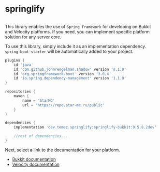 # springlify

  <a href="https://repo.star-mc.ru/#/public/dev/temez/springlify">
   <img src="https://repo.star-mc.ru/api/badge/latest/public/dev/temez/springlify/springlify-bukkit?color=40c14a&name=Lastest version&prefix=v"  alt=""/>
  </a>

This library enables the use of `Spring Framework` for developing on Bukkit and Velocity platforms.
If you need, you can implement specific platform solution for any server core.

To use this library, simply include it as an implementation dependency.
`spring-boot-starter` will be automatically added to your project.

```groovy
plugins {
    id 'java'
    id 'com.github.johnrengelman.shadow' version '8.1.0'
    id 'org.springframework.boot' version '3.0.4'
    id 'io.spring.dependency-management' version '1.1.0'
}

repositories {
    maven {
        name = 'StarMC'
        url = 'https://repo.star-mc.ru/public'
    }
}

dependencies {
    implementation 'dev.temez.springlify:springlify-bukkit:0.5.8.2dev'

    //rest of dependencies...
}
```

Next, select a link to the documentation for your platform.
- [Bukkit documentation](/springlify-bukkit/README.md)
- [Velocity documentation](/springlify-velocity/README.md)

